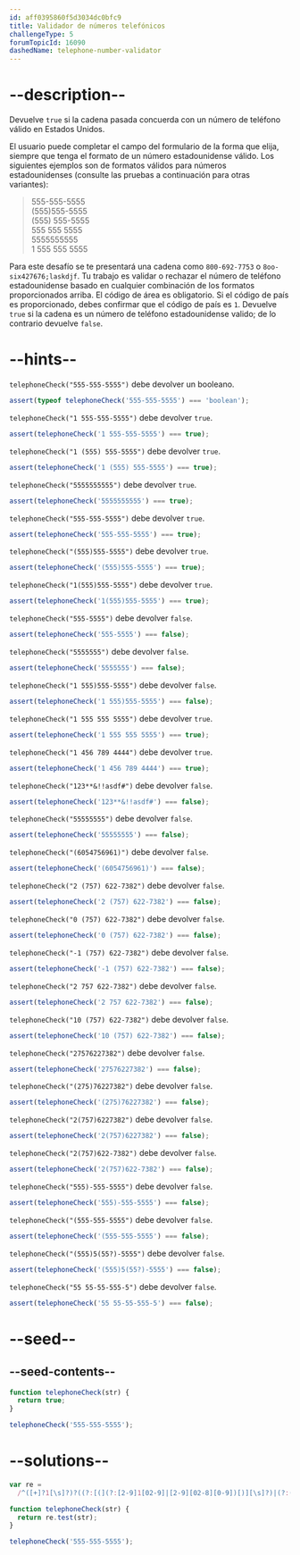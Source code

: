 ```yaml
---
id: aff0395860f5d3034dc0bfc9
title: Validador de números telefónicos
challengeType: 5
forumTopicId: 16090
dashedName: telephone-number-validator
---
```


# --description--

Devuelve `true` si la cadena pasada concuerda con un número de teléfono válido en Estados Unidos.

El usuario puede completar el campo del formulario de la forma que elija, siempre que tenga el formato de un número estadounidense válido. Los siguientes ejemplos son de formatos válidos para números estadounidenses (consulte las pruebas a continuación para otras variantes):

<blockquote>555-555-5555<br>(555)555-5555<br>(555) 555-5555<br>555 555 5555<br>5555555555<br>1 555 555 5555</blockquote>

Para este desafío se te presentará una cadena como `800-692-7753` o `8oo-six427676;laskdjf`. Tu trabajo es validar o rechazar el número de teléfono estadounidense basado en cualquier combinación de los formatos proporcionados arriba. El código de área es obligatorio. Si el código de país es proporcionado, debes confirmar que el código de país es `1`. Devuelve `true` si la cadena es un número de teléfono estadounidense valido; de lo contrario devuelve `false`.

# --hints--

`telephoneCheck("555-555-5555")` debe devolver un booleano.

```js
assert(typeof telephoneCheck('555-555-5555') === 'boolean');
```

`telephoneCheck("1 555-555-5555")` debe devolver `true`.

```js
assert(telephoneCheck('1 555-555-5555') === true);
```

`telephoneCheck("1 (555) 555-5555")` debe devolver `true`.

```js
assert(telephoneCheck('1 (555) 555-5555') === true);
```

`telephoneCheck("5555555555")` debe devolver `true`.

```js
assert(telephoneCheck('5555555555') === true);
```

`telephoneCheck("555-555-5555")` debe devolver `true`.

```js
assert(telephoneCheck('555-555-5555') === true);
```

`telephoneCheck("(555)555-5555")` debe devolver `true`.

```js
assert(telephoneCheck('(555)555-5555') === true);
```

`telephoneCheck("1(555)555-5555")` debe devolver `true`.

```js
assert(telephoneCheck('1(555)555-5555') === true);
```

`telephoneCheck("555-5555")` debe devolver `false`.

```js
assert(telephoneCheck('555-5555') === false);
```

`telephoneCheck("5555555")` debe devolver `false`.

```js
assert(telephoneCheck('5555555') === false);
```

`telephoneCheck("1 555)555-5555")` debe devolver `false`.

```js
assert(telephoneCheck('1 555)555-5555') === false);
```

`telephoneCheck("1 555 555 5555")` debe devolver `true`.

```js
assert(telephoneCheck('1 555 555 5555') === true);
```

`telephoneCheck("1 456 789 4444")` debe devolver `true`.

```js
assert(telephoneCheck('1 456 789 4444') === true);
```

`telephoneCheck("123**&!!asdf#")` debe devolver `false`.

```js
assert(telephoneCheck('123**&!!asdf#') === false);
```

`telephoneCheck("55555555")` debe devolver `false`.

```js
assert(telephoneCheck('55555555') === false);
```

`telephoneCheck("(6054756961)")` debe devolver `false`.

```js
assert(telephoneCheck('(6054756961)') === false);
```

`telephoneCheck("2 (757) 622-7382")` debe devolver `false`.

```js
assert(telephoneCheck('2 (757) 622-7382') === false);
```

`telephoneCheck("0 (757) 622-7382")` debe devolver `false`.

```js
assert(telephoneCheck('0 (757) 622-7382') === false);
```

`telephoneCheck("-1 (757) 622-7382")` debe devolver `false`.

```js
assert(telephoneCheck('-1 (757) 622-7382') === false);
```

`telephoneCheck("2 757 622-7382")` debe devolver `false`.

```js
assert(telephoneCheck('2 757 622-7382') === false);
```

`telephoneCheck("10 (757) 622-7382")` debe devolver `false`.

```js
assert(telephoneCheck('10 (757) 622-7382') === false);
```

`telephoneCheck("27576227382")` debe devolver `false`.

```js
assert(telephoneCheck('27576227382') === false);
```

`telephoneCheck("(275)76227382")` debe devolver `false`.

```js
assert(telephoneCheck('(275)76227382') === false);
```

`telephoneCheck("2(757)6227382")` debe devolver `false`.

```js
assert(telephoneCheck('2(757)6227382') === false);
```

`telephoneCheck("2(757)622-7382")` debe devolver `false`.

```js
assert(telephoneCheck('2(757)622-7382') === false);
```

`telephoneCheck("555)-555-5555")` debe devolver `false`.

```js
assert(telephoneCheck('555)-555-5555') === false);
```

`telephoneCheck("(555-555-5555")` debe devolver `false`.

```js
assert(telephoneCheck('(555-555-5555') === false);
```

`telephoneCheck("(555)5(55?)-5555")` debe devolver `false`.

```js
assert(telephoneCheck('(555)5(55?)-5555') === false);
```

`telephoneCheck("55 55-55-555-5")` debe devolver `false`.

```js
assert(telephoneCheck('55 55-55-555-5') === false);
```

# --seed--

## --seed-contents--

```js
function telephoneCheck(str) {
  return true;
}

telephoneCheck('555-555-5555');
```

# --solutions--

```js
var re =
  /^([+]?1[\s]?)?((?:[(](?:[2-9]1[02-9]|[2-9][02-8][0-9])[)][\s]?)|(?:(?:[2-9]1[02-9]|[2-9][02-8][0-9])[\s.-]?)){1}([2-9]1[02-9]|[2-9][02-9]1|[2-9][02-9]{2}[\s.-]?){1}([0-9]{4}){1}$/;

function telephoneCheck(str) {
  return re.test(str);
}

telephoneCheck('555-555-5555');
```
